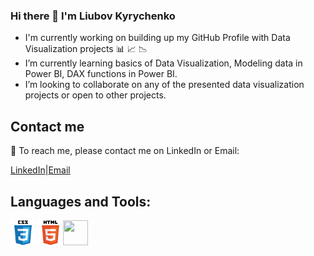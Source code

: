 ### Hi there 👋 I'm Liubov Kyrychenko
-  I'm currently working on building up my GitHub Profile with Data Visualization projects  📊 📈 📉
-  I’m currently learning basics of Data Visualization, Modeling data in Power BI, DAX functions in Power BI.
-  I’m looking to collaborate on any of the presented data visualization projects or open to other projects.
<!--<h2>Background</h2>-->

<h2>Contact me</h2>

 📧 To reach me, please contact me on LinkedIn or Email:
 
 <p><a href="https://www.linkedin.com/in/liubov-kyrychenko" target="_blank">LinkedIn</a>|<a href="mailto:liubov.kyrychenko.work@gmail.com" target="_blank">Email</a></p>
 <h2>Languages and Tools:</h2>
 <p align="left" dir="auto"><a title="CSS3" href="https://www.w3schools.com/css/" rel="nofollow"><img src="https://raw.githubusercontent.com/devicons/devicon/master/icons/css3/css3-original-wordmark.svg" alt="css3" width="40" height="40" style="max-width: 100%;"></a> 
 <a title="HTML5" href="https://www.w3.org/html/" rel="nofollow"><img src="https://raw.githubusercontent.com/devicons/devicon/master/icons/html5/html5-original-wordmark.svg" alt="html5" width="40" height="40" style="max-width: 100%;"></a><a title="Power BI" href="https://powerbi.microsoft.com/en-ie/" rel="nofollow"><img width="40" height="40" style="max-width: 100%; alt="New Power BI Logo" src="https://upload.wikimedia.org/wikipedia/commons/thumb/c/cf/New_Power_BI_Logo.svg/512px-New_Power_BI_Logo.svg.png"></a></p>

  <!--
**liubovkyry/liubovkyry** is a ✨ _special_ ✨ repository because its `README.md` (this file) appears on your GitHub profile.

Here are some ideas to get you started:

- 🔭 I'm currently working on building up my GitHub Profile with Data Visualization projects.
- 🌱 I’m currently learning basics of Data Visualization, Modeling data in Power BI, DAX functions in Power BI.
- 👯 I’m looking to collaborate on any of the presented data visualization projects or open to ther projects.
- 🤔 I’m looking for help with ...
- 💬 Ask me about ...
- 📫 How to reach me:

- 😄 Pronouns: ...
- ⚡ Fun fact: ...
-->
